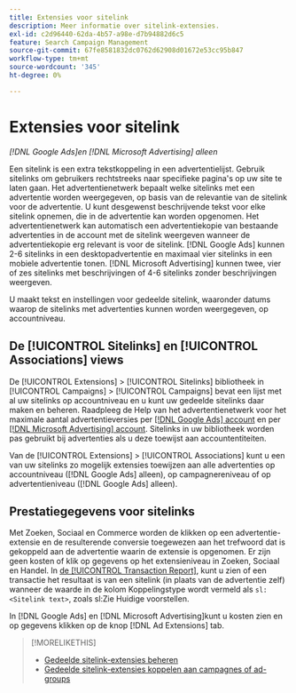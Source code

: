 ```yaml
---
title: Extensies voor sitelink
description: Meer informatie over sitelink-extensies.
exl-id: c2d96440-62da-4b57-a98e-d7b94882d6c5
feature: Search Campaign Management
source-git-commit: 67fe8581832dc0762d62908d01672e53cc95b847
workflow-type: tm+mt
source-wordcount: '345'
ht-degree: 0%

---
```


# Extensies voor sitelink

*[!DNL Google Ads]en [!DNL Microsoft Advertising] alleen*

Een sitelink is een extra tekstkoppeling in een advertentielijst. Gebruik sitelinks om gebruikers rechtstreeks naar specifieke pagina&#39;s op uw site te laten gaan. Het advertentienetwerk bepaalt welke sitelinks met een advertentie worden weergegeven, op basis van de relevantie van de sitelink voor de advertentie. U kunt desgewenst beschrijvende tekst voor elke sitelink opnemen, die in de advertentie kan worden opgenomen. Het advertentienetwerk kan automatisch een advertentiekopie van bestaande advertenties in de account met de sitelink weergeven wanneer de advertentiekopie erg relevant is voor de sitelink. [!DNL Google Ads] kunnen 2-6 sitelinks in een desktopadvertentie en maximaal vier sitelinks in een mobiele advertentie tonen. [!DNL Microsoft Advertising] kunnen twee, vier of zes sitelinks met beschrijvingen of 4-6 sitelinks zonder beschrijvingen weergeven.

U maakt tekst en instellingen voor gedeelde sitelink, waaronder datums waarop de sitelinks met advertenties kunnen worden weergegeven, op accountniveau.

## De [!UICONTROL Sitelinks] en [!UICONTROL Associations] views

De [!UICONTROL Extensions] > [!UICONTROL Sitelinks] bibliotheek in [!UICONTROL Campaigns] > [!UICONTROL Campaigns] bevat een lijst met al uw sitelinks op accountniveau en u kunt uw gedeelde sitelinks daar maken en beheren. Raadpleeg de Help van het advertentienetwerk voor het maximale aantal advertentieversies per [[!DNL Google Ads] account](https://support.google.com/google-ads/answer/6372658) en per [[!DNL Microsoft Advertising] account](https://help.ads.microsoft.com/#apex/3/en/52001). Sitelinks in uw bibliotheek worden pas gebruikt bij advertenties als u deze toewijst aan accountentiteiten.

Van de [!UICONTROL Extensions] > [!UICONTROL Associations] kunt u een van uw sitelinks zo mogelijk extensies toewijzen aan alle advertenties op accountniveau ([!DNL Google Ads] alleen), op campagnereniveau of op advertentieniveau ([!DNL Google Ads] alleen).

## Prestatiegegevens voor sitelinks

Met Zoeken, Sociaal en Commerce worden de klikken op een advertentie-extensie en de resulterende conversie toegewezen aan het trefwoord dat is gekoppeld aan de advertentie waarin de extensie is opgenomen. Er zijn geen kosten of klik op gegevens op het extensieniveau in Zoeken, Sociaal en Handel. In [de [!UICONTROL Transaction Report]](/help/search-social-commerce/reports/management/basic-advanced/transaction-report.md), kunt u zien of een transactie het resultaat is van een sitelink (in plaats van de advertentie zelf) wanneer de waarde in de kolom Koppelingstype wordt vermeld als `sl:<Sitelink text>`, zoals sl:Zie Huidige voorstellen.

In [!DNL Google Ads] en [!DNL Microsoft Advertising]kunt u kosten zien en op gegevens klikken op de knop [!DNL Ad Extensions] tab.

>[!MORELIKETHIS]
>
>* [Gedeelde sitelink-extensies beheren](sitelink-extension-manage.md)
>* [Gedeelde sitelink-extensies koppelen aan campagnes of ad-groups](sitelink-extension-associate.md)
